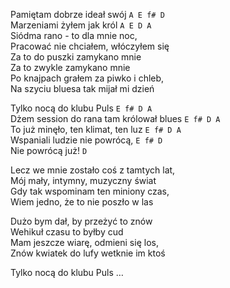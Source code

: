 Pamiętam dobrze ideał swój `A E f# D`  
Marzeniami żyłem jak król `A E D A`  
Siódma rano - to dla mnie noc,  
Pracować nie chciałem, włóczyłem się  
Za to do puszki zamykano mnie  
Za to zwykle zamykano mnie  
Po knajpach grałem za piwko i chleb,  
Na szyciu bluesa tak mijał mi dzień  

Tylko nocą do klubu Puls `E f# D A`  
Dżem session do rana tam królował blues `E f# D A`  
To już minęło, ten klimat, ten luz `E f# D A`  
Wspaniali ludzie nie powrócą, `E f# D`  
Nie powrócą już! `D`  

Lecz we mnie zostało coś z tamtych lat,  
Mój mały, intymny, muzyczny świat  
Gdy tak wspominam ten miniony czas,  
Wiem jedno, że to nie poszło w las  

Dużo bym dał, by przeżyć to znów  
Wehikuł czasu to byłby cud  
Mam jeszcze wiarę, odmieni się los,  
Znów kwiatek do lufy wetknie im ktoś  

Tylko nocą do klubu Puls …
